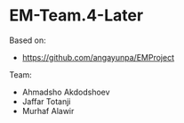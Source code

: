 # EM-Team.4-Later

Based on:

- <https://github.com/angayunpa/EMProject>

Team:

- Ahmadsho Akdodshoev
- Jaffar Totanji
- Murhaf Alawir
